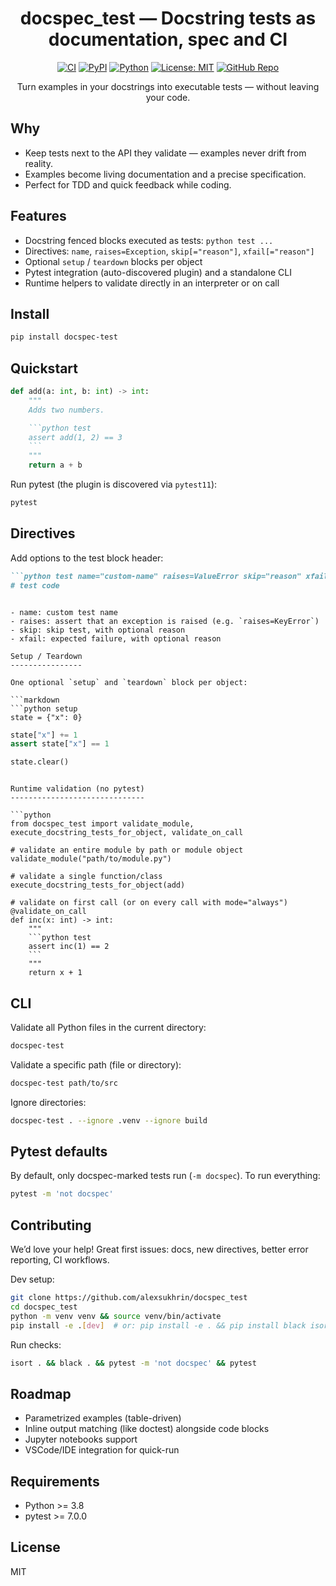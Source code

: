 <div align="center">

# docspec_test — Docstring tests as documentation, spec and CI

[![CI](https://github.com/alexsukhrin/docspec_test/actions/workflows/ci.yml/badge.svg)](https://github.com/alexsukhrin/docspec_test/actions/workflows/ci.yml)
[![PyPI](https://img.shields.io/pypi/v/docspec-test)](https://pypi.org/project/docspec-test/)
[![Python](https://img.shields.io/pypi/pyversions/docspec-test.svg)](https://pypi.org/project/docspec-test/)
[![License: MIT](https://img.shields.io/badge/License-MIT-blue.svg)](LICENSE)
[![GitHub Repo](https://img.shields.io/badge/source-github-black)](https://github.com/alexsukhrin/docspec_test)

Turn examples in your docstrings into executable tests — without leaving your code.

</div>

Why
---

- Keep tests next to the API they validate — examples never drift from reality.
- Examples become living documentation and a precise specification.
- Perfect for TDD and quick feedback while coding.

Features
--------

- Docstring fenced blocks executed as tests: ```python test ...```
- Directives: `name`, `raises=Exception`, `skip[="reason"]`, `xfail[="reason"]`
- Optional `setup` / `teardown` blocks per object
- Pytest integration (auto-discovered plugin) and a standalone CLI
- Runtime helpers to validate directly in an interpreter or on call

Install
-------

```bash
pip install docspec-test
```

Quickstart
----------

```python
def add(a: int, b: int) -> int:
    """
    Adds two numbers.

    ```python test
    assert add(1, 2) == 3
    ```
    """
    return a + b
```

Run pytest (the plugin is discovered via `pytest11`):

```bash
pytest
```

Directives
----------

Add options to the test block header:

```markdown
```python test name="custom-name" raises=ValueError skip="reason" xfail
# test code
```
```

- name: custom test name
- raises: assert that an exception is raised (e.g. `raises=KeyError`)
- skip: skip test, with optional reason
- xfail: expected failure, with optional reason

Setup / Teardown
----------------

One optional `setup` and `teardown` block per object:

```markdown
```python setup
state = {"x": 0}
```

```python test name="increments"
state["x"] += 1
assert state["x"] == 1
```

```python teardown
state.clear()
```
```

Runtime validation (no pytest)
------------------------------

```python
from docspec_test import validate_module, execute_docstring_tests_for_object, validate_on_call

# validate an entire module by path or module object
validate_module("path/to/module.py")

# validate a single function/class
execute_docstring_tests_for_object(add)

# validate on first call (or on every call with mode="always")
@validate_on_call
def inc(x: int) -> int:
    """
    ```python test
    assert inc(1) == 2
    ```
    """
    return x + 1
```

CLI
---

Validate all Python files in the current directory:

```bash
docspec-test
```

Validate a specific path (file or directory):

```bash
docspec-test path/to/src
```

Ignore directories:

```bash
docspec-test . --ignore .venv --ignore build
```

Pytest defaults
---------------

By default, only docspec-marked tests run (`-m docspec`). To run everything:

```bash
pytest -m 'not docspec'
```

Contributing
------------

We’d love your help! Great first issues: docs, new directives, better error reporting, CI workflows.

Dev setup:

```bash
git clone https://github.com/alexsukhrin/docspec_test
cd docspec_test
python -m venv venv && source venv/bin/activate
pip install -e .[dev]  # or: pip install -e . && pip install black isort pytest build twine
```

Run checks:

```bash
isort . && black . && pytest -m 'not docspec' && pytest
```

Roadmap
-------

- Parametrized examples (table-driven)
- Inline output matching (like doctest) alongside code blocks
- Jupyter notebooks support
- VSCode/IDE integration for quick-run

Requirements
------------

- Python >= 3.8
- pytest >= 7.0.0

License
-------

MIT


